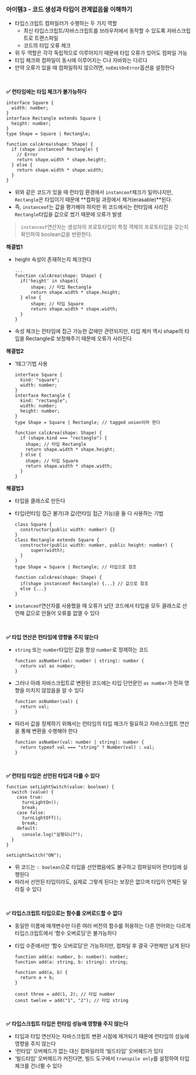 ### 아이템3 - 코드 생성과 타입이 관계없음을 이해하기

- 타입스크립트 컴파일러가 수행하는 두 가지 역할
  - 최신 타입스크립트/자바스크립트를 브라우저에서 동작할 수 있도록 자바스크립트로 트랜스파일
  - 코드의 타입 오류 체크
- 위 두 역할은 각각 독립적으로 이루어지기 때문에 타입 오류가 있어도 컴파일 가능
- 타입 체크와 컴파일이 동시에 이루어지는 C나 자바와는 다르다
- 만약 오류가 있을 때 컴파일하지 않으려면, `noEmitOnError`옵션을 설정한다

<br/>

**✅ 런타임에는 타입 체크가 불가능하다**

```tsx
interface Square {
  width: number;
}
interface Rectangle extends Square {
  height: number;
}
type Shape = Square | Rectangle;

function calcArea(shape: Shape) {
  if (shape instanceof Rectangle) {
    // Error
    return shape.width * shape.height;
  } else {
    return shape.width * shape.width;
  }
}
```

- 위와 같은 코드가 있을 때 런타임 환경에서 `instanceof`체크가 일어나지만, `Rectangle`은 타입이기 때문에 **컴파일 과정에서 제거(erasable)**된다.
- 즉, `instanceof`는 값을 평가해야 하지만 위 코드에서는 런타임에 사리진 `Rectangle`타입을 값으로 썼기 때문에 오류가 발생

> `instanceof`연산자는 생성자의 프로토타입이 특정 객체의 프로토타입을 갖는지 확인하여 boolean값을 반환한다.

**해결법1**

- height 속성이 존재하는지 체크한다
  ```tsx
  ...
  function calcArea(shape: Shape) {
  	if('height' in shape){
  		shape; // 타입 Rectangle
  		return shape.width * shape.height;
  	} else {
  		shape; // 타입 Square
  		return shape.width * shape.width;
  	}
  }
  ```
- 속성 체크는 런타임에 접근 가능한 값에만 관련되지만, 타입 체커 역시 shape의 타입을 Rectangle로 보정해주기 때문에 오류가 사라진다

**해결법2**

- ‘태그’기법 사용

  ```tsx
  interface Square {
    kind: "square";
    width: number;
  }
  interface Rectangle {
    kind: "rectangle";
    width: number;
    height: number;
  }
  type Shape = Square | Rectangle; // tagged union이라 한다

  function calcArea(shape: Shape) {
    if (shape.kind === "rectangle") {
      shape; // 타입 Rectangle
      return shape.width * shape.height;
    } else {
      shape; // 타입 Square
      return shape.width * shape.width;
    }
  }
  ```

**해결법3**

- 타입을 클래스로 만든다
- 타입(런타임 접근 불가)과 값(런타임 접근 가능)을 둘 다 사용하는 기법

  ```tsx
  class Square {
  	constructor(public width: number) {}
  }
  class Rectangle extends Square {
  	constructor(public width: number, public height: number) {
  		super(width);
  	}
  }
  type Shape = Square | Rectangle; // 타입으로 참조

  function calcArea(shape: Shape) {
  	if(shape instanceof Rectangle) {...} // 값으로 참조
  	else {...}
  }
  ```

- `instanceof`연산자를 사용했을 때 오류가 났던 코드에서 타입을 모두 클래스로 선언해 값으로 만들어 오류를 없앨 수 있다

<br/>

**✅ 타입 연산은 런타임에 영향을 주지 않는다**

- `string` 또는 `number`타입인 값을 항상 `number`로 정제하는 코드
  ```tsx
  function asNumber(val: number | string): number {
    return val as number;
  }
  ```
- 그러나 아래 자바스크립트로 변환된 코드에는 타입 단언문인 `as number`가 전혀 영향을 미치지 않았음을 알 수 있다
  ```tsx
  function asNumber(val) {
    return val;
  }
  ```
- 따라서 값을 정제하기 위해서는 런타임의 타입 체크가 필요하고 자바스크립트 연산을 통해 변환을 수행해야 한다
  ```tsx
  function asNumber(val: number | string): number {
    return typeof val === "string" ? Number(val) : val;
  }
  ```

<br/>

**✅ 런타임 타입은 선언된 타입과 다를 수 있다**

```tsx
function setLightSwitch(value: boolean) {
  switch (value) {
    case true:
      turnLightOn();
      break;
    case false:
      turnLightOff();
      break;
    default:
      console.log("실행되니?");
  }
}

setLightSwitch("ON");
```

- 위 코드는 `: boolean`으로 타입을 선언했음에도 불구하고 컴파일되어 런타임에 실행된다
- 따라서 선언된 타입이라도, 실제로 그렇게 된다는 보장은 없으며 타입이 언제든 달라질 수 있다

<br/>

**✅ 타입스크립트 타입으로는 함수를 오버로드할 수 없다**

- 동일한 이름에 매개변수만 다른 여러 버전의 함수를 허용하는 다른 언어와는 다르게 타입스크립트에서 ‘함수 오버로딩’은 불가능하다
- 타입 수준에서만 ‘함수 오버로딩’은 가능하지만, 컴파일 후 결국 구현체만 남게 된다

  ```tsx
  function add(a: number, b: number): number;
  function add(a: string, b: string): string;

  function add(a, b) {
    return a + b;
  }

  const three = add(1, 2); // 타입 number
  const twelve = add("1", "2"); // 타입 string
  ```

<br/>

**✅ 타입스크립트 타입은 런타임 성능에 영향을 주지 않는다**

- 타입과 타입 연산자는 자바스크립트 변환 시점에 제거되기 때문에 런타임의 성능에 영향을 주지 않는다
- ‘런타임’ 오버헤드가 없는 대신 컴파일러의 ‘빌드타임’ 오버헤드가 있다
- ‘빌드타임’ 오버헤드가 커진다면, 빌드 도구에서 `transpile only`를 설정하여 타입 체크를 건너뛸 수 있다
